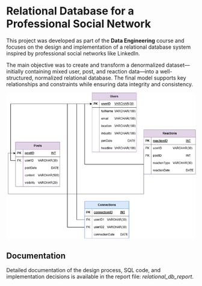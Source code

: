 # Relational Database for a Professional Social Network

This project was developed as part of the **Data Engineering** course and focuses on the design and implementation of a relational database system inspired by professional social networks like LinkedIn.

The main objective was to create and transform a denormalized dataset—initially containing mixed user, post, and reaction data—into a well-structured, normalized relational database. The final model supports key relationships and constraints while ensuring data integrity and consistency.

![Logical Schema](logical_schema.png)

## Documentation
Detailed documentation of the design process, SQL code, and implementation decisions is available in the report file: _relational_db_report_.

